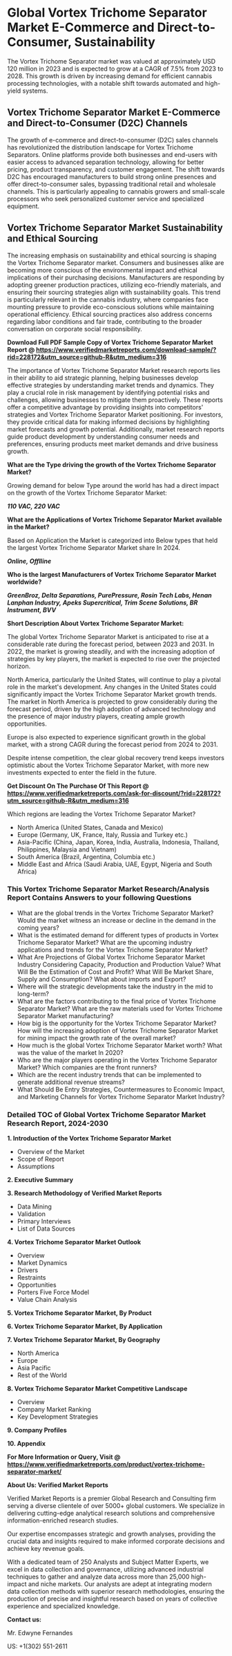 <h1>Global Vortex Trichome Separator Market E-Commerce and Direct-to-Consumer, Sustainability</h1><p class=""><p>The Vortex Trichome Separator market was valued at approximately USD 120 million in 2023 and is expected to grow at a CAGR of 7.5% from 2023 to 2028. This growth is driven by increasing demand for efficient cannabis processing technologies, with a notable shift towards automated and high-yield systems.</p><h2>Vortex Trichome Separator Market E-Commerce and Direct-to-Consumer (D2C) Channels</h2><p>The growth of e-commerce and direct-to-consumer (D2C) sales channels has revolutionized the distribution landscape for Vortex Trichome Separators. Online platforms provide both businesses and end-users with easier access to advanced separation technology, allowing for better pricing, product transparency, and customer engagement. The shift towards D2C has encouraged manufacturers to build strong online presences and offer direct-to-consumer sales, bypassing traditional retail and wholesale channels. This is particularly appealing to cannabis growers and small-scale processors who seek personalized customer service and specialized equipment.</p><h2>Vortex Trichome Separator Market Sustainability and Ethical Sourcing</h2><p>The increasing emphasis on sustainability and ethical sourcing is shaping the Vortex Trichome Separator market. Consumers and businesses alike are becoming more conscious of the environmental impact and ethical implications of their purchasing decisions. Manufacturers are responding by adopting greener production practices, utilizing eco-friendly materials, and ensuring their sourcing strategies align with sustainability goals. This trend is particularly relevant in the cannabis industry, where companies face mounting pressure to provide eco-conscious solutions while maintaining operational efficiency. Ethical sourcing practices also address concerns regarding labor conditions and fair trade, contributing to the broader conversation on corporate social responsibility.</p></p><p class=""><strong>Download Full PDF Sample Copy of Vortex Trichome Separator Market Report @ <a href="https://www.verifiedmarketreports.com/download-sample/?rid=228172&utm_source=github-R&utm_medium=316" target="_blank">https://www.verifiedmarketreports.com/download-sample/?rid=228172&utm_source=github-R&utm_medium=316</a></strong></p><p>The importance of&nbsp;Vortex Trichome Separator Market research reports lies in their ability to aid strategic planning, helping businesses develop effective strategies by understanding market trends and dynamics. They play a crucial role in risk management by identifying potential risks and challenges, allowing businesses to mitigate them proactively. These reports offer a competitive advantage by providing insights into competitors' strategies and Vortex Trichome Separator Market positioning. For investors, they provide critical data for making informed decisions by highlighting market forecasts and growth potential. Additionally, market research reports guide product development by understanding consumer needs and preferences, ensuring products meet market demands and drive business growth.</p><p><strong>What are the&nbsp;Type driving the growth of the Vortex Trichome Separator Market?</strong></p><p id="" class="">Growing demand for below Type around the world has had a direct impact on the growth of the Vortex Trichome Separator Market:</p><p class=""><em><strong>110 VAC, 220 VAC</strong></em></p><p class=""><strong>What are the&nbsp;Applications&nbsp;of Vortex Trichome Separator Market available in the Market?</strong></p><p id="" class="">Based on Application the Market is categorized into Below types that held the largest Vortex Trichome Separator Market share In 2024.</p><p class=""><em><strong>Online, Offlline</strong></em></p><p class=""><strong>Who is the largest Manufacturers of Vortex Trichome Separator Market worldwide?</strong></p><p><em><strong>GreenBroz, Delta Separations, PurePressure, Rosin Tech Labs, Henan Lanphan Industry, Apeks Supercritical, Trim Scene Solutions, BR Instrument, BVV</strong></em></p><p id="" class=""><strong>Short Description About Vortex Trichome Separator Market:</strong></p><p>The global Vortex Trichome Separator Market is anticipated to rise at a considerable rate during the forecast period, between 2023 and 2031. In 2022, the market is growing steadily, and with the increasing adoption of strategies by key players, the market is expected to rise over the projected horizon.</p><p>North America, particularly the United States, will continue to play a pivotal role in the market's development. Any changes in the United States could significantly impact the Vortex Trichome Separator Market growth trends. The market in North America is projected to grow considerably during the forecast period, driven by the high adoption of advanced technology and the presence of major industry players, creating ample growth opportunities.</p><p>Europe is also expected to experience significant growth in the global market, with a strong CAGR during the forecast period from 2024 to 2031.</p><p>Despite intense competition, the clear global recovery trend keeps investors optimistic about the Vortex Trichome Separator Market, with more new investments expected to enter the field in the future.</p><p id="" class=""><strong>Get Discount On The Purchase Of This Report @ <a href="https://www.verifiedmarketreports.com/ask-for-discount/?rid=228172?utm_source=github-R&utm_medium=316" target="_blank">https://www.verifiedmarketreports.com/ask-for-discount/?rid=228172?utm_source=github-R&utm_medium=316</a></strong></p><p class="">Which regions are leading the Vortex Trichome Separator Market?</p><ul><li>North America (United States, Canada and Mexico)</li><li>Europe (Germany, UK, France, Italy, Russia and Turkey etc.)</li><li>Asia-Pacific (China, Japan, Korea, India, Australia, Indonesia, Thailand, Philippines, Malaysia and Vietnam)</li><li>South America (Brazil, Argentina, Columbia etc.)</li><li>Middle East and Africa (Saudi Arabia, UAE, Egypt, Nigeria and South Africa)</li></ul><h3 id="" class="">This Vortex Trichome Separator Market Research/Analysis Report Contains Answers to your following Questions</h3><ul><li>What are the global trends in the Vortex Trichome Separator Market? Would the market witness an increase or decline in the demand in the coming years?</li><li>What is the estimated demand for different types of products in Vortex Trichome Separator Market? What are the upcoming industry applications and trends for the Vortex Trichome Separator Market?</li><li>What Are Projections of Global Vortex Trichome Separator Market Industry Considering Capacity, Production and Production Value? What Will Be the Estimation of Cost and Profit? What Will Be Market Share, Supply and Consumption? What about imports and Export?</li><li>Where will the strategic developments take the industry in the mid to long-term?</li><li>What are the factors contributing to the final price of Vortex Trichome Separator Market? What are the raw materials used for Vortex Trichome Separator Market manufacturing?</li><li>How big is the opportunity for the Vortex Trichome Separator Market? How will the increasing adoption of Vortex Trichome Separator Market for mining impact the growth rate of the overall market?</li><li>How much is the global Vortex Trichome Separator Market worth? What was the value of the market In 2020?</li><li>Who are the major players operating in the Vortex Trichome Separator Market? Which companies are the front runners?</li><li>Which are the recent industry trends that can be implemented to generate additional revenue streams?</li><li>What Should Be Entry Strategies, Countermeasures to Economic Impact, and Marketing Channels for Vortex Trichome Separator Market Industry?</li></ul><h3 id="" class="">Detailed TOC of Global Vortex Trichome Separator Market Research Report, 2024-2030</h3><p id="" class=""><strong>1. Introduction of the Vortex Trichome Separator Market</strong></p><ul><li>Overview of the Market</li><li>Scope of Report</li><li>Assumptions</li></ul><p id="" class=""><strong>2. Executive Summary</strong></p><p id="" class=""><strong>3. Research Methodology of Verified Market Reports</strong></p><ul><li>Data Mining</li><li>Validation</li><li>Primary Interviews</li><li>List of Data Sources</li></ul><p id="" class=""><strong>4. Vortex Trichome Separator Market Outlook</strong></p><ul><li>Overview</li><li>Market Dynamics</li><li>Drivers</li><li>Restraints</li><li>Opportunities</li><li>Porters Five Force Model</li><li>Value Chain Analysis</li></ul><p id="" class=""><strong>5. Vortex Trichome Separator Market, By Product</strong></p><p id="" class=""><strong>6. Vortex Trichome Separator Market, By Application</strong></p><p id="" class=""><strong>7. Vortex Trichome Separator Market, By Geography</strong></p><ul><li>North America</li><li>Europe</li><li>Asia Pacific</li><li>Rest of the World</li></ul><p id="" class=""><strong>8. Vortex Trichome Separator Market Competitive Landscape</strong></p><ul><li>Overview</li><li>Company Market Ranking</li><li>Key Development Strategies</li></ul><p id="" class=""><strong>9. Company Profiles</strong></p><p id="" class=""><strong>10. Appendix</strong></p><p id="" class=""><strong>For More Information or Query, Visit @ <a href="https://www.verifiedmarketreports.com/product/vortex-trichome-separator-market/" target="_blank">https://www.verifiedmarketreports.com/product/vortex-trichome-separator-market/</a></strong></p><p id="" class=""><strong>About Us: Verified Market Reports</strong></p><p id="" class="">Verified Market Reports is a premier Global Research and Consulting firm serving a diverse clientele of over 5000+ global customers. We specialize in delivering cutting-edge analytical research solutions and comprehensive information-enriched research studies.</p><p id="" class="">Our expertise encompasses strategic and growth analyses, providing the crucial data and insights required to make informed corporate decisions and achieve key revenue goals.</p><p id="" class="">With a dedicated team of 250 Analysts and Subject Matter Experts, we excel in data collection and governance, utilizing advanced industrial techniques to gather and analyze data across more than 25,000 high-impact and niche markets. Our analysts are adept at integrating modern data collection methods with superior research methodologies, ensuring the production of precise and insightful research based on years of collective experience and specialized knowledge.</p><p id="" class=""><strong>Contact us:</strong></p><p id="" class="">Mr. Edwyne Fernandes</p><p id="" class="">US: +1(302) 551-2611</p>